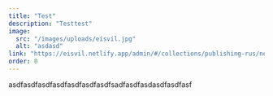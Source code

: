 ```yaml
---
title: "Test"
description: "Testtest"
image:
  src: "/images/uploads/eisvil.jpg"
  alt: "asdasd"
link: "https://eisvil.netlify.app/admin/#/collections/publishing-rus/new"
order: 0
---
```


asdfasdfasdfasdfasdfasdfasdfsadfasdfasdasdfasdfasf
